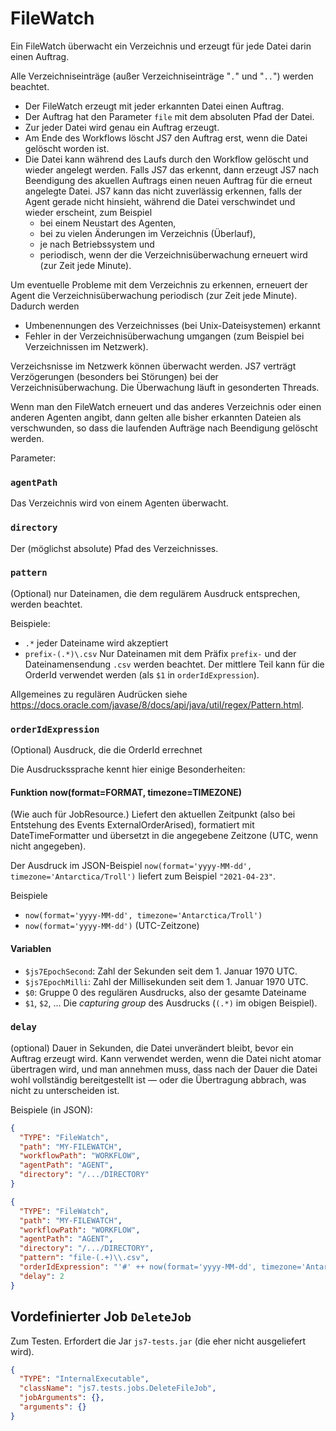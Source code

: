 # FileWatch

Ein FileWatch überwacht ein Verzeichnis und erzeugt für jede Datei darin einen Auftrag.

Alle Verzeichniseinträge (außer Verzeichniseinträge "`.`" und "`..`") werden beachtet.

- Der FileWatch erzeugt mit jeder erkannten Datei einen Auftrag.
- Der Auftrag hat den Parameter `file` mit dem absoluten Pfad der Datei.
- Zur jeder Datei wird genau ein Auftrag erzeugt.
- Am Ende des Workflows löscht JS7 den Auftrag erst, wenn die Datei gelöscht worden ist.
- Die Datei kann während des Laufs durch den Workflow gelöscht und wieder angelegt werden.
  Falls JS7 das erkennt, dann erzeugt JS7 nach Beendigung des akuellen Auftrags
  einen neuen Auftrag für die erneut angelegte Datei.
  JS7 kann das nicht zuverlässig erkennen,
  falls der Agent gerade nicht hinsieht, während die Datei verschwindet und wieder erscheint,
  zum Beispiel
  - bei einem Neustart des Agenten,
  - bei zu vielen Änderungen im Verzeichnis (Überlauf),
  - je nach Betriebssystem und
  - periodisch, wenn der die Verzeichnisüberwachung erneuert wird (zur Zeit jede Minute).

Um eventuelle Probleme mit dem Verzeichnis zu erkennen,
erneuert der Agent die Verzeichnisüberwachung periodisch (zur Zeit jede Minute).
Dadurch werden
- Umbenennungen des Verzeichnisses (bei Unix-Dateisystemen) erkannt
- Fehler in der Verzeichnisüberwachung umgangen (zum Beispiel bei Verzeichnissen im Netzwerk).

Verzeichsnisse im Netzwerk können überwacht werden.
JS7 verträgt Verzögerungen (besonders bei Störungen) bei der Verzeichnisüberwachung.
Die Überwachung läuft in gesonderten Threads.

Wenn man den FileWatch erneuert und das  anderes Verzeichnis oder einen anderen Agenten angibt,
dann gelten alle bisher erkannten Dateien als verschwunden,
so dass die laufenden Aufträge nach Beendigung gelöscht werden.

Parameter:
### `agentPath`
Das Verzeichnis wird von einem Agenten überwacht.

### `directory`
Der (möglichst absolute) Pfad des Verzeichnisses.

### `pattern`
(Optional) nur Dateinamen, die dem regulärem Ausdruck entsprechen, werden beachtet.

Beispiele:
- `.*` jeder Dateiname wird akzeptiert
- `prefix-(.*)\.csv` Nur Dateinamen mit dem Präfix `prefix-` und der Dateinamensendung `.csv` werden beachtet.
Der mittlere Teil kann für die OrderId verwendet werden (als `$1` in `orderIdExpression`).

Allgemeines zu regulären Audrücken siehe https://docs.oracle.com/javase/8/docs/api/java/util/regex/Pattern.html.

### `orderIdExpression`
(Optional) Ausdruck, die die OrderId errechnet

Die Ausdruckssprache kennt hier einige Besonderheiten:

#### Funktion now(format=FORMAT, timezone=TIMEZONE)
(Wie auch für JobResource.)
Liefert den aktuellen Zeitpunkt (also bei Entstehung des Events ExternalOrderArised),
formatiert mit DateTimeFormatter und übersetzt in die angegebene Zeitzone (UTC, wenn nicht angegeben).

Der Ausdruck im JSON-Beispiel
`now(format='yyyy-MM-dd', timezone='Antarctica/Troll')`
liefert zum Beispiel `"2021-04-23"`.

Beispiele
- `now(format='yyyy-MM-dd', timezone='Antarctica/Troll')`
- `now(format='yyyy-MM-dd')`  (UTC-Zeitzone)

#### Variablen
- `$js7EpochSecond`: Zahl der Sekunden seit dem 1. Januar 1970 UTC.
- `$js7EpochMilli`: Zahl der Millisekunden seit dem 1. Januar 1970 UTC.
- `$0`: Gruppe 0 des regulären Ausdrucks, also der gesamte Dateiname
- `$1`, `$2`, ... Die _capturing group_ des Ausdrucks (`(.*)` im obigen Beispiel).

### `delay`
(optional) Dauer in Sekunden, die Datei unverändert bleibt, bevor ein Auftrag erzeugt wird.
Kann verwendet werden, wenn die Datei nicht atomar übertragen wird,
und man annehmen muss, dass nach der Dauer die Datei wohl vollständig bereitgestellt ist
— oder die Übertragung abbrach, was nicht zu unterscheiden ist.


Beispiele (in JSON):
```json
{
  "TYPE": "FileWatch",
  "path": "MY-FILEWATCH",
  "workflowPath": "WORKFLOW",
  "agentPath": "AGENT",
  "directory": "/.../DIRECTORY"
}
```

```json
{
  "TYPE": "FileWatch",
  "path": "MY-FILEWATCH",
  "workflowPath": "WORKFLOW",
  "agentPath": "AGENT",
  "directory": "/.../DIRECTORY",
  "pattern": "file-(.+)\\.csv",
  "orderIdExpression": "'#' ++ now(format='yyyy-MM-dd', timezone='Antarctica/Troll') ++ \"#F$js7EpochSecond-$orderWatchId:$1\"",
  "delay": 2
}
```

## Vordefinierter Job `DeleteJob`

Zum Testen. Erfordert die Jar `js7-tests.jar` (die eher nicht ausgeliefert wird).

````json
{
  "TYPE": "InternalExecutable",
  "className": "js7.tests.jobs.DeleteFileJob",
  "jobArguments": {},
  "arguments": {}
}
````

